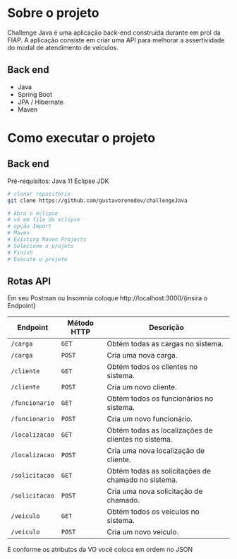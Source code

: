 # Sobre o projeto

Challenge Java é uma aplicação back-end construída durante em prol da FIAP.
A aplicação consiste em criar uma API para melhorar a assertividade do modal de atendimento de veículos.

## Back end
- Java
- Spring Boot
- JPA / Hibernate
- Maven

# Como executar o projeto

## Back end
Pré-requisitos: Java 11
Eclipse JDK

```bash
# clonar repositório
git clone https://github.com/gustavorenedev/challengeJava

# Abra o eclipse
# vá em file do eclipse
# opção Import
# Maven
# Existing Maven Projects
# Selecione o projeto
# Finish
# Execute o projeto
```

## Rotas API
Em seu Postman ou Insomnia coloque http://localhost:3000/{insira o Endpoint}

| Endpoint                        | Método HTTP | Descrição                                                    |
|---------------------------------|-------------|--------------------------------------------------------------|
| `/carga`                        | `GET`       | Obtém todas as cargas no sistema.                            |
| `/carga`                        | `POST`      | Cria uma nova carga.                                         |
| `/cliente`                      | `GET`       | Obtém todos os clientes no sistema.                          |
| `/cliente`                      | `POST`      | Cria um novo cliente.                                        |
| `/funcionario`                  | `GET`       | Obtém todos os funcionários no sistema.                      |
| `/funcionario`                  | `POST`      | Cria um novo funcionário.                                    |
| `/localizacao`                  | `GET`       | Obtém todas as localizações de clientes no sistema.          |
| `/localizacao`                  | `POST`      | Cria uma nova localização de cliente.                        |
| `/solicitacao`                  | `GET`       | Obtém todas as solicitações de chamado no sistema.           |
| `/solicitacao`                  | `POST`      | Cria uma nova solicitação de chamado.                        |
| `/veiculo`                      | `GET`       | Obtém todos os veículos no sistema.                          |
| `/veiculo`                      | `POST`      | Cria um novo veículo.                                        |

E conforme os atributos da VO você coloca em ordem no JSON

